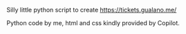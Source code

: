 Silly little python script to create https://tickets.gualano.me/

Python code by me, html and css kindly provided by Copilot. 